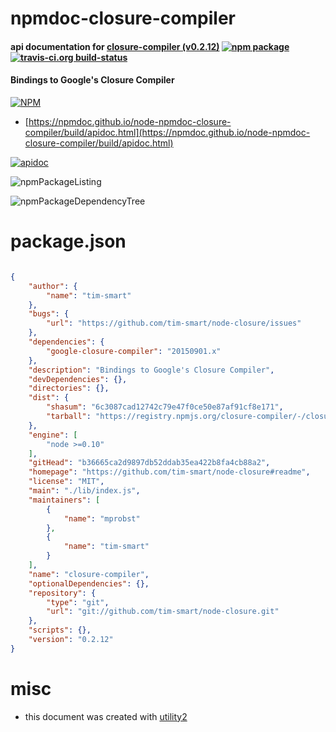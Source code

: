 # npmdoc-closure-compiler

#### api documentation for  [closure-compiler (v0.2.12)](https://github.com/tim-smart/node-closure#readme)  [![npm package](https://img.shields.io/npm/v/npmdoc-closure-compiler.svg?style=flat-square)](https://www.npmjs.org/package/npmdoc-closure-compiler) [![travis-ci.org build-status](https://api.travis-ci.org/npmdoc/node-npmdoc-closure-compiler.svg)](https://travis-ci.org/npmdoc/node-npmdoc-closure-compiler)

#### Bindings to Google's Closure Compiler

[![NPM](https://nodei.co/npm/closure-compiler.png?downloads=true&downloadRank=true&stars=true)](https://www.npmjs.com/package/closure-compiler)

- [https://npmdoc.github.io/node-npmdoc-closure-compiler/build/apidoc.html](https://npmdoc.github.io/node-npmdoc-closure-compiler/build/apidoc.html)

[![apidoc](https://npmdoc.github.io/node-npmdoc-closure-compiler/build/screenCapture.buildCi.browser.%252Ftmp%252Fbuild%252Fapidoc.html.png)](https://npmdoc.github.io/node-npmdoc-closure-compiler/build/apidoc.html)

![npmPackageListing](https://npmdoc.github.io/node-npmdoc-closure-compiler/build/screenCapture.npmPackageListing.svg)

![npmPackageDependencyTree](https://npmdoc.github.io/node-npmdoc-closure-compiler/build/screenCapture.npmPackageDependencyTree.svg)



# package.json

```json

{
    "author": {
        "name": "tim-smart"
    },
    "bugs": {
        "url": "https://github.com/tim-smart/node-closure/issues"
    },
    "dependencies": {
        "google-closure-compiler": "20150901.x"
    },
    "description": "Bindings to Google's Closure Compiler",
    "devDependencies": {},
    "directories": {},
    "dist": {
        "shasum": "6c3087cad12742c79e47f0ce50e87af91cf8e171",
        "tarball": "https://registry.npmjs.org/closure-compiler/-/closure-compiler-0.2.12.tgz"
    },
    "engine": [
        "node >=0.10"
    ],
    "gitHead": "b36665ca2d9897db52ddab35ea422b8fa4cb88a2",
    "homepage": "https://github.com/tim-smart/node-closure#readme",
    "license": "MIT",
    "main": "./lib/index.js",
    "maintainers": [
        {
            "name": "mprobst"
        },
        {
            "name": "tim-smart"
        }
    ],
    "name": "closure-compiler",
    "optionalDependencies": {},
    "repository": {
        "type": "git",
        "url": "git://github.com/tim-smart/node-closure.git"
    },
    "scripts": {},
    "version": "0.2.12"
}
```



# misc
- this document was created with [utility2](https://github.com/kaizhu256/node-utility2)
